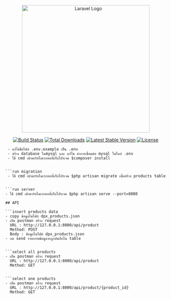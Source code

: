 <p align="center"><a href="https://laravel.com" target="_blank"><img src="https://raw.githubusercontent.com/laravel/art/master/logo-lockup/5%20SVG/2%20CMYK/1%20Full%20Color/laravel-logolockup-cmyk-red.svg" width="400" alt="Laravel Logo"></a></p>

<p align="center">
<a href="https://travis-ci.org/laravel/framework"><img src="https://travis-ci.org/laravel/framework.svg" alt="Build Status"></a>
<a href="https://packagist.org/packages/laravel/framework"><img src="https://img.shields.io/packagist/dt/laravel/framework" alt="Total Downloads"></a>
<a href="https://packagist.org/packages/laravel/framework"><img src="https://img.shields.io/packagist/v/laravel/framework" alt="Latest Stable Version"></a>
<a href="https://packagist.org/packages/laravel/framework"><img src="https://img.shields.io/packagist/l/laravel/framework" alt="License"></a>
</p>


 
```Setup
 - แก้ไขชื่อไฟล์ .env.example เป็น .env
 - สร้าง database ในmysql และ แก้ไข ค่าการเชื่อมต่อ mysql ในไหล์ .env 
 - ใช้ cmd เข้าพาร์ทไดเรกทอที่เก็บโปรเจค $composer install

 
```run migration
 - ใช้ cmd เข้าพาร์ทไดเรกทอที่เก็บโปรเจค $php artisan migrate เพื่อสร้าง products table


```run server
- ใช้ cmd เข้าพาร์ทไดเรกทอที่เก็บโปรเจค $php artisan serve --port=8080

## API

```insert products data
- copy ข้อมูลในไฟล์ dpx_products.json 
- เปิด postman สร้าง request 
  URL : http://127.0.0.1:8000/api/product 
  Method: POST
  Body : ช้อมูลในไฟล์ dpx_products.json
- กด send รายการขข้อมูลจะถูกบันทึกใน table


```select all products
- เปิด postman สร้าง request  
  URL : http://127.0.0.1:8000/api/product 
  Method: GET


```select one products
- เปิด postman สร้าง request  
  URL : http://127.0.0.1:8000/api/product/{product_id} 
  Method: GET

